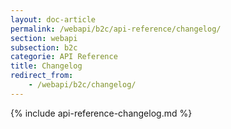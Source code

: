 ```yaml
---
layout: doc-article
permalink: /webapi/b2c/api-reference/changelog/
section: webapi
subsection: b2c
categorie: API Reference
title: Changelog
redirect_from: 
    - /webapi/b2c/changelog/
---
```


{% include api-reference-changelog.md %}